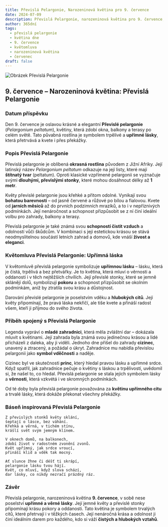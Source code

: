 ```yaml
---
title: Převislá Pelargonie, Narozeninová květina pro 9. července
date: 2024-07-09
description: Převislá Pelargonie, narozeninová květina pro 9. července, je symbolem Upřímná láska. Objevte její jedinečný význam, fascinující příběhy a poezii, která oslavuje její krásu.
author: 365dní
tags:
  - převislá pelargonie
  - květina dne
  - 9. července
  - květomluva
  - narozeninová květina
  - červenec
draft: false
---
```


![Obrázek Převislá Pelargonie](https://cdn.pixabay.com/photo/2017/07/31/18/47/flower-2559930_960_720.jpg#center)


## 9. července – Narozeninová květina: Převislá Pelargonie

### Datum příspěvku

Den 9. července je oslavou krásné a elegantní **Převislé pelargonie** (_Pelargonium peltatum_), květiny, která zdobí okna, balkony a terasy po celém světě. Tato půvabná rostlina je symbolem trpělivé a **upřímné lásky**, která přetrvává a kvete i přes překážky.

### Popis Převislá Pelargonie

Převislá pelargonie je oblíbená **okrasná rostlina** původem z Jižní Afriky. Její latinský název _Pelargonium peltatum_ odkazuje na její listy, které mají **štítnatý tvar** (peltatum). Oproti klasické vzpřímené pelargonii se vyznačuje svými **dlouhými, převislými stonky**, které mohou dosáhnout délky až **1 metr**.

Květy převislé pelargonie jsou křehké a přitom odolné. Vynikají svou **bohatou barevností** – od jasně červené a růžové po bílou a fialovou. Kvete od **jarních měsíců** až do prvních podzimních mrazíků, a to i v nepříznivých podmínkách. Její nenáročnost a schopnost přizpůsobit se z ní činí ideální volbu pro zahrady, balkony a terasy.

Převislá pelargonie je také známá svou **schopností čistit vzduch** a odolností vůči škůdcům. V kombinaci s její estetickou krásou se stává neodmyslitelnou součástí letních zahrad a domovů, kde vnáší **živost a eleganci**.

### Květomluva Převislá Pelargonie: Upřímná láska

V květomluvě převislá pelargonie symbolizuje **upřímnou lásku** – lásku, která je čistá, trpělivá a bez přetvářky. Je to květina, která mluví o věrnosti a oddanosti i v těch nejtěžších chvílích. Její převislé stonky, které se jemně sklánějí dolů, symbolizují **pokoru** a schopnost přizpůsobit se okolním podmínkám, aniž by ztratila svou krásu a důstojnost.

Darování převislé pelargonie je poselstvím vděku a **hlubokých citů**. Její květy připomínají, že pravá láska nekřičí, ale tiše kvete a přináší radost všem, kteří ji přijmou do svého života.

### Příběh spojený s Převislá Pelargonie

Legenda vypráví o **mladé zahradnici**, která měla zvláštní dar – dokázala mluvit s květinami. Její zahrada byla známá svou jedinečnou krásou a lidé přicházeli z daleka, aby ji viděli. Jednoho dne přišel do zahrady **cizinec**, unavený a ztracený, a požádal o úkryt. Zahradnice mu nabídla převislou pelargonii jako **symbol vděčnosti** a naděje.

Cizinec byl ve skutečnosti **princ**, který hledal pravou lásku a upřímné srdce. Když spatřil, jak zahradnice pečuje o květiny s láskou a trpělivostí, uvědomil si, že našel to, co hledal. Převislá pelargonie se stala jejich symbolem lásky a **věrnosti**, která vzkvétá i ve skromných podmínkách.

Od té doby byla převislá pelargonie považována za **květinu upřímného citu** a trvalé lásky, která dokáže překonat všechny překážky.

### Báseň inspirovaná Převislá Pelargonie

```
Z převislých stonků květy sklání,  
šeptají o lásce, bez váhání.  
Křehká a věrná, v tichém stínu,  
krášlí svět svým jemným klínem.  

V oknech domů, na balkonech,  
zdobí život v radostném zvonění zvonů.  
Květ upřímný, jak srdce vroucí,  
přináší klid a vděk tak mocný.  

Ať slunce žhne či déšť ti skrápí,  
pelargonie lásku tvou hájí.  
Květ, co mluví, když slova schází,  
dar lásky, co nikdy nezračí prázdný ráz.  
```

### Závěr

Převislá pelargonie, narozeninová květina **9. července**, v sobě nese poselství **upřímné a věrné lásky**. Její jemné květy a převislé stonky připomínají krásu pokory a oddanosti. Tato květina je symbolem trvalých citů, které přetrvají i v těžkých časech. Její nenáročná krása a odolnost ji činí ideálním darem pro každého, kdo si váží **čistých a hlubokých vztahů**.